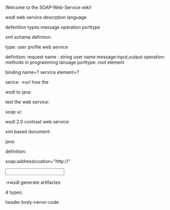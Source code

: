 Welcome to the SOAP-Web-Service wiki!

wsdl 
web service descrption language

defenition
types
message
operation
porttype

xml schema definiton:


type: user profile web service

definition:
request name : string user name
message:input,output
operation: methods in programming lanuage
porttype: root element 


binding  name=?
service element=?

serice:
->url how the 

wsdl to  java:

test the web service:

soap ui:

wsdl 2.0 contrast web service:

xml based document:

java:

definition:

soap:addresslcoation="http://"

<binding name="tempratue" type="tns:temperatureconvertpr">

<port type="temperatur convertor">

<operations name="celsiustofaragin">

<input message="tns:celsiustofaren">
<output message="tns:celsutofaremresponse>

</opertion>


<message>
<part name="tns:celsiustofaren">
</message>

<types>
<xsd:schema>

<types>
<xsd:schema>
<xsd:import namespace="http://ws.craryon.com/" schema location="http://localhost:8081/tempconv?xsd=1"/>
</xsd:schema>
<types>

->wsdl generate artifactes


4 types:

<envelope>
header
body->error-code
</envelope>





